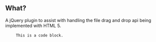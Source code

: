 <h2>What?</h2>

<p>A jQuery plugin to assist with handling the file drag and drop api being implemented with HTML 5.</p>

<pre>
    <code>This is a code block.</code>
</pre>
